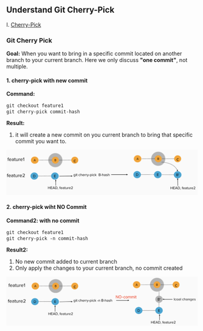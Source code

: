 ## Understand Git Cherry-Pick

I. [Cherry-Pick](#git-cherry-pick)

### Git Cherry Pick

**Goal:**
When you want to bring in a specific commit located on another branch to your current branch. Here we only discuss **"one commit"**, not multiple.

#### 1. cherry-pick with new commit

**Command:**

```
git checkout feature1
git cherry-pick commit-hash
```

**Result:**

1. it will create a new commit on you current branch to bring that specific commit you want to.

![image](../assets/cherrypick1.png ":size=924x218")

#### 2. cherry-pick wiht NO Commit

**Command2: with no commit**

```
git checkout feature1
git cherry-pick -n commit-hash
```

**Result2:**

1. No new commit added to current branch
2. Only apply the changes to your current branch, no commit created

![image](../assets/cherrypick2.png ":size=924x240")
